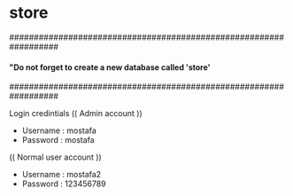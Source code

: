 # store
 ##################################################################
 #### "Do not forget to create a new database called 'store'  ####
 ##################################################################

Login credintials
(( Admin account ))
- Username : mostafa
- Password : mostafa



(( Normal user account ))
- Username : mostafa2
- Password : 123456789
